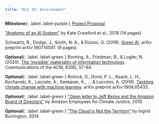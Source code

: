 ```yaml
---
title: "Oct 19: Environment"
---
```


**Milestone**{: .label .label-purple } [Project Proposal](https://canvas.uw.edu/courses/1434073/assignments/5890689)

["Anatomy of an AI System"](http://www.anatomyof.ai/) by Kate Crawford et al., 2018 (14 pages)

Schwartz, R., Dodge, J., Smith, N. A., & Etzioni, O. (2019). [Green AI](https://drive.google.com/file/d/1miKTKgbpFDDvU6GtfKNV5Gf3sZHofwt7/view?usp=sharing). arXiv preprint arXiv:1907.10597. (9 pages)

**Optional**{: .label .label-green } Borning, A., Friedman, B., & Logler, N. (2020). [The 'invisible' materiality of information technology](https://cacm.acm.org/magazines/2020/6/245160-the-invisible-materiality-of-information-technology/fulltext). Communications of the ACM, 63(6), 57-64.

**Optional**{: .label .label-green } Rolnick, D., Donti, P. L., Kaack, L. H., Kochanski, K., Lacoste, A., Sankaran, K., ... & Luccioni, A. (2019). [Tackling climate change with machine learning](https://drive.google.com/file/d/1oLLGskAfWq3RaFOKkvpOloSp9rOyb3r4/view?usp=sharing). arXiv preprint arXiv:1906.05433.

**Optional**{: .label .label-green } ["Open letter to Jeff Bezos and the Amazon Board of Directors"](https://medium.com/@amazonemployeesclimatejustice/public-letter-to-jeff-bezos-and-the-amazon-board-of-directors-82a8405f5e38) by Amazon Employees for Climate Justice, 2019

**Optional**{: .label .label-green } [“The Cloud is Not the Territory”](https://creativetimereports.org/2014/05/20/ingrid-burrington-the-cloud-is-not-the-territory-wnv/) by Ingrid Burrington, 2014
